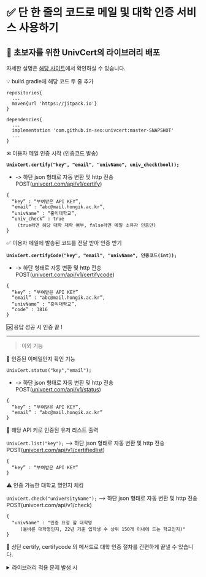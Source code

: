 # ✅ 단 한 줄의 코드로 메일 및 대학 인증 서비스 사용하기

## 🐣 초보자를 위한 UnivCert의 라이브러리 배포

자세한 설명은 [해당 사이트](https://univcert.com/)에서 확인하실 수 있습니다.

💡 build.gradle에 해당 코드 두 줄 추가

```
repositories{
  ...
  maven{url 'https://jitpack.io'}
}

dependencies{
  ...
  implementation 'com.github.in-seo:univcert:master-SNAPSHOT'
  ...
}
```

✉ 이용자 메일 인증 시작 (인증코드 발송)

**`UnivCert.certify("key", "email", "univName", univ_check(bool));`**

- -> 하단 json 형태로 자동 변환 및 http 전송 POST([univcert.com/api/v1/certify](http://univcert.com/api/v1/certify))

```
{
  “key” : “부여받은 API KEY”,
  "email” : “abc@mail.hongik.ac.kr”,
  “univName” : “홍익대학교”,
  “univ_check” : true
	(true라면 해당 대학 재학 여부, false라면 메일 소유자 인증만)
}
```

✅ 이용자 메일에 발송된 코드를 전달 받아 인증 받기

**`UnivCert.certifyCode("key", "email", "univName", 인증코드(int));`**

- -> 하단 형태로 자동 변환 및 http 전송 POST([univcert.com/api/v1/certifycode](http://univcert.com/api/v1/certifycode))

```
{
  “key” : “부여받은 API KEY”
  “email” : "abc@mail.hongik.ac.kr”,
  “univName” : “홍익대학교”,
  “code” : 3816
}
```

🆗 응답 성공 시 인증 끝 !

---

> 이외 기능
> 

📂 인증된 이메일인지 확인 기능

`UnivCert.status("key","email");`

- -> 하단 json 형태로 자동 변환 및 http 전송 POST([univcert.com/api/v1/status](http://univcert.com/api/v1/status))

```
{
  “key” : “부여받은 API KEY”,
  "email” : “abc@mail.hongik.ac.kr”
}
```

📜 해당 API 키로 인증된 유저 리스트 출력

`UnivCert.list("key");`
--> 하단 json 형태로 자동 변환 및 http 전송 POST([univcert.com/api/v1/certifiedlist](http://univcert.com/api/v1/certifiedlist))

```
{
  “key” : “부여받은 API KEY”
}
```

⚠️ 인증 가능한 대학교 명인지 체킹 

`UnivCert.check("universityName");`
--> 하단 json 형태로 자동 변환 및 http 전송 POST(univcert.com/api/v1/check)

```
{
  "univName" : "인증 요청 할 대학명 
     (올바른 대학명인지, 22년 기준 입학생 수 상위 150개 이내에 드는 학교인지)"
}
```

👼 상단 certify, certifycode 의 메서드로 대학 인증 절차를 간편하게 끝낼 수 있습니다.



<details>
	<summary> 라이브러리 적용 문제 발생 시 </summary>

1. gradle 의 버전이 일치하지 않아서 생기는 문제일 수 있습니다.
	
    프로젝트 경로/gradle/wrapper/gradle-wrapper.properties 에서
	
    distributionUrl 을 하단의 버전으로 바꿔서 재빌드 해주세요. 
	
    distributionUrl=https\://services.gradle.org/distributions/gradle-7.1-bin.zip

-------------------------------------------------------------------------------------
2. gradle이 라이브러리를 인식하지 못해서 생기는 문제입니다.
	
![refresh](https://user-images.githubusercontent.com/94730032/218086373-ebf296fa-8089-45c7-bc3c-496fa7a27a96.png)
    
    gradle 탭에서 Reload Gradle Project 하시면 정상적으로 실행 가능합니다.
	
</details>
